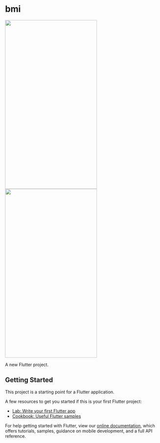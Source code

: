 # bmi
<img src = "https://user-images.githubusercontent.com/39927379/121823205-7cd6af00-ccc5-11eb-9867-2d81fcdb1b62.png" width="300" height="550"><img src = "https://user-images.githubusercontent.com/39927379/121823381-c07de880-ccc6-11eb-9d4e-7c31608c3d73.png"  width="300" height="550">



A new Flutter project.

## Getting Started

This project is a starting point for a Flutter application.

A few resources to get you started if this is your first Flutter project:

- [Lab: Write your first Flutter app](https://flutter.dev/docs/get-started/codelab)
- [Cookbook: Useful Flutter samples](https://flutter.dev/docs/cookbook)

For help getting started with Flutter, view our
[online documentation](https://flutter.dev/docs), which offers tutorials,
samples, guidance on mobile development, and a full API reference.
